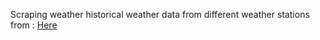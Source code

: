 Scraping weather historical weather data from different weather stations from : [Here]([https://link-url-here.org](http://www.weather.gov.sg/climate-historical-daily/))
